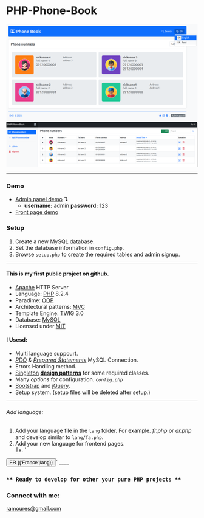 # PHP-Phone-Book
<img src="screenshot.png">
<img src="screenshot2.png">

___
### Demo
+ [Admin panel demo](https://awaweb.ir/projects/free/php_phone_book/admin) &#8628;
     * **username:** admin **password:** 123  
+ [Front page demo](https://awaweb.ir/projects/free/php_phone_book)

### Setup

1. Create a new MySQL database.
2. Set the database information in `config.php`.
2. Browse `setup.php` to create the required tables and  admin signup.

___
#### This is my first public project on github. 
+ [Apache](https://httpd.apache.org/) HTTP Server
+ Language: [PHP](https://www.php.net/) 8.2.4
+ Paradime: [OOP](https://en.wikipedia.org/wiki/Object-oriented_programming)
+ Architectural patterns: [MVC](https://en.wikipedia.org/wiki/Model%E2%80%93view%E2%80%93controller)
+ Template Engine: [TWIG](https://twig.symfony.com/) 3.0
+ Database: [MySQL](https://www.mysql.com/)
+ Licensed under [MIT](https://github.com/ramoures/PHP-Phone-Book/blob/main/LICENSE)

#### I Usesd:
+ Multi language suppourt.
+  *[PDO](https://www.php.net/manual/en/book.pdo.php) & [Prepared Statements](https://www.php.net/manual/en/mysqli.quickstart.prepared-statements.php)* MySQL Connection.
+ Errors Handling method.
+ [Singleton](https://en.wikipedia.org/wiki/Singleton_pattern) [**design patterns**](https://en.wikipedia.org/wiki/Design_Patterns) for some required classes.
+ Many *options* for configuration. *`config.php`*
+ [Bootstrap](https://getbootstrap.com/) and [jQuery](https://jquery.com/).
+ Setup system. (setup files will be deleted after setup.)
___
###### Add language:
1. Add your language file in the `lang` folder.
For example. *fr.php* or *ar.php* and develop similar to `lang/fa.php`.
2. Add your new language for frontend pages.<br>
Ex. `
<button id="fr" class="dropdown-item {% if language =='FR' %}active{% endif %} d-flex gap-2 align-items-center">
     <span class="bg-light p-1 border rounded-1 lh-1 text-dark">FR</span>
     {{'France'|lang}}
</button>`
____

### ``** Ready to develop for other your pure PHP projects **``



### Connect with me:
ramoures@gmail.com

